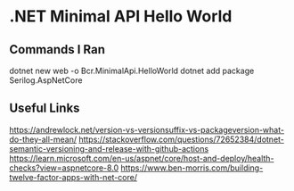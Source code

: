 # .NET Minimal API Hello World

## Commands I Ran

dotnet new web -o Bcr.MinimalApi.HelloWorld
dotnet add package Serilog.AspNetCore

## Useful Links

https://andrewlock.net/version-vs-versionsuffix-vs-packageversion-what-do-they-all-mean/
https://stackoverflow.com/questions/72652384/dotnet-semantic-versioning-and-release-with-github-actions
https://learn.microsoft.com/en-us/aspnet/core/host-and-deploy/health-checks?view=aspnetcore-8.0
https://www.ben-morris.com/building-twelve-factor-apps-with-net-core/
